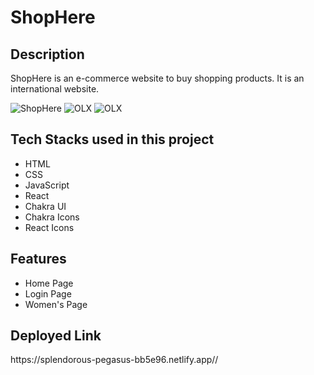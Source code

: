 <h1>ShopHere</h1>

<h2>Description</h2>
<p>ShopHere is an e-commerce website to buy shopping products. It is an international website.</p>
<img src="https://i.postimg.cc/sDzWMyzR/Screenshot-55.png" alt="ShopHere" border="0">
<img src="https://i.postimg.cc/SNGM85QY/Screenshot-56.png" alt="OLX" border="0">
<img src="https://i.postimg.cc/Njfrx4LJ/Screenshot-57.png" alt="OLX" border="0">
<h2>Tech Stacks used in this project</h2>
<ul>
<li>HTML</li>
<li>CSS</li>
<li>JavaScript</li>
<li>React</li>
<li>Chakra UI</li>
<li>Chakra Icons</li>
<li>React Icons</li>
</ul>

<h2>Features</h2>
<ul>
<li>Home Page</li>
<li>Login Page</li>
<li>Women's Page</li>
</ul>

<h2>Deployed Link</h2>
<p>https://splendorous-pegasus-bb5e96.netlify.app//<p>



